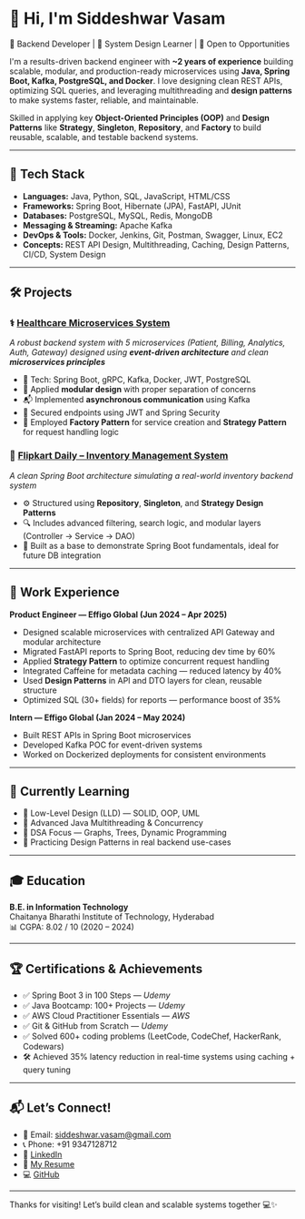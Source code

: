 # 👋 Hi, I'm Siddeshwar Vasam

🚀 Backend Developer | 🧠 System Design Learner | 💼 Open to Opportunities

I'm a results-driven backend engineer with **~2 years of experience** building scalable, modular, and production-ready microservices using **Java, Spring Boot, Kafka, PostgreSQL, and Docker**. I love designing clean REST APIs, optimizing SQL queries, and leveraging multithreading and **design patterns** to make systems faster, reliable, and maintainable.

Skilled in applying key **Object-Oriented Principles (OOP)** and **Design Patterns** like **Strategy**, **Singleton**, **Repository**, and **Factory** to build reusable, scalable, and testable backend systems.

---

## 🔧 Tech Stack

- **Languages:** Java, Python, SQL, JavaScript, HTML/CSS  
- **Frameworks:** Spring Boot, Hibernate (JPA), FastAPI, JUnit  
- **Databases:** PostgreSQL, MySQL, Redis, MongoDB  
- **Messaging & Streaming:** Apache Kafka  
- **DevOps & Tools:** Docker, Jenkins, Git, Postman, Swagger, Linux, EC2  
- **Concepts:** REST API Design, Multithreading, Caching, Design Patterns, CI/CD, System Design

---

## 🛠️ Projects

### ⚕️ [Healthcare Microservices System](https://github.com/siddeshwarv/patient-managment)  
*A robust backend system with 5 microservices (Patient, Billing, Analytics, Auth, Gateway) designed using **event-driven architecture** and clean **microservices principles***  
- 🔗 Tech: Spring Boot, gRPC, Kafka, Docker, JWT, PostgreSQL  
- 🧩 Applied **modular design** with proper separation of concerns  
- 📬 Implemented **asynchronous communication** using Kafka  
- 🔐 Secured endpoints using JWT and Spring Security  
- 🧠 Employed **Factory Pattern** for service creation and **Strategy Pattern** for request handling logic

### 🛒 [Flipkart Daily – Inventory Management System](https://github.com/siddeshwarv/flipkart-daily-inventory-system)  
*A clean Spring Boot architecture simulating a real-world inventory backend system*  
- ⚙️ Structured using **Repository**, **Singleton**, and **Strategy Design Patterns**  
- 🔍 Includes advanced filtering, search logic, and modular layers (Controller → Service → DAO)  
- 🚀 Built as a base to demonstrate Spring Boot fundamentals, ideal for future DB integration

---

## 💼 Work Experience

**Product Engineer — Effigo Global (Jun 2024 – Apr 2025)**  
- Designed scalable microservices with centralized API Gateway and modular architecture  
- Migrated FastAPI reports to Spring Boot, reducing dev time by 60%  
- Applied **Strategy Pattern** to optimize concurrent request handling  
- Integrated Caffeine for metadata caching — reduced latency by 40%  
- Used **Design Patterns** in API and DTO layers for clean, reusable structure  
- Optimized SQL (30+ fields) for reports — performance boost of 35%

**Intern — Effigo Global (Jan 2024 – May 2024)**  
- Built REST APIs in Spring Boot microservices  
- Developed Kafka POC for event-driven systems  
- Worked on Dockerized deployments for consistent environments  

---

## 🧠 Currently Learning

- 🧱 Low-Level Design (LLD) — SOLID, OOP, UML  
- 🔄 Advanced Java Multithreading & Concurrency  
- 🧮 DSA Focus — Graphs, Trees, Dynamic Programming  
- 🧠 Practicing Design Patterns in real backend use-cases  

---

## 🎓 Education

**B.E. in Information Technology**  
Chaitanya Bharathi Institute of Technology, Hyderabad  
📊 CGPA: 8.02 / 10 (2020 – 2024)

---

## 🏆 Certifications & Achievements

- ✅ Spring Boot 3 in 100 Steps — *Udemy*  
- ✅ Java Bootcamp: 100+ Projects — *Udemy*  
- ✅ AWS Cloud Practitioner Essentials — *AWS*  
- ✅ Git & GitHub from Scratch — *Udemy*  
- ✅ Solved 600+ coding problems (LeetCode, CodeChef, HackerRank, Codewars)  
- 🛠️ Achieved 35% latency reduction in real-time systems using caching + query tuning  

---

## 📬 Let’s Connect!

- 📧 Email: siddeshwar.vasam@gmail.com  
- 📞 Phone: +91 9347128712  
- 🔗 [LinkedIn](https://www.linkedin.com/in/siddeshwar-vasam-0b78b425b/)  
- 📄 [My Resume](https://drive.google.com/file/d/1kJuTjknKCuBNr3KfZODif0jMUuFAzQj5/view)  
- 💻 [GitHub](https://github.com/siddeshwarv)

---

Thanks for visiting! Let’s build clean and scalable systems together 💻✨
